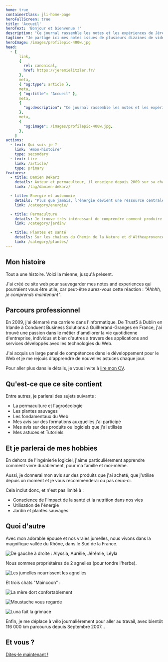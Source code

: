 ```yaml
---
home: true
containerClass: jli-home-page
heroFullScreen: true
title: 'Accueil'
heroText: 'Bonjour et bienvenue !'
description: "Ce journal rassemble les notes et les expériences de Jérémie Litzler sur un large éventail de sujets pour un mode de vie respectueux de l'environnement"
tagline: "Je partage ici mes notes issues de plusieurs dizaines de vidéos d'experts dans de nombreux domaines où j'expérimente : jardin, plantes, énergie et bien d'autres. <br> <br>J'espère que vous y trouverez ce que vous cherchez !"
heroImage: /images/profilepic-400w.jpg
head:
  - [
      link, 
      { 
        rel: canonical, 
        href: https://jeremielitzler.fr/ 
      },
      meta,
      { "og:type": article },
      meta,
      { "og:title": "Accueil" },
      meta,
      {
        "og:description": "Ce journal rassemble les notes et les expériences de Jérémie Litzler sur un large éventail de sujets pour un mode de vie respectueux de l'environnement",
      },
      meta,
      {
        "og:image": /images/profilepic-400w.jpg,
      },
    ]
actions:
  - text: Qui suis-je ?
    link: '#mon-histoire'
    type: secondary
  - text: Lire
    link: /article/
    type: primary
features:
  - title: Damien Dekarz
    details: Auteur et permaculteur, il enseigne depuis 2009 sur sa chaîne <i>YouTube Permaculture, Agroécologie, etc...</i>. Son contenu est riche et sa technique est simple. Venez lire ce qu'il nous partage.
    link: /tag/damien-dekarz/

  - title: Energie et autonomie
    details: "Plus que jamais, l'énergie devient une ressource centrale dans notre vie. Venez lire mon expérience avec le photovoltaïque (mais pas que...) et je vous garantis que vous apprendrez quelque chose aujourd'hui."
    link: /category/energie/

  - title: Permaculture
    details: Je trouve très intéressant de comprendre comment produire sa nourriture. Je partage ce que j'ai appris sur le sujet jusque là.
    link: /category/jardin/

  - title: Plantes et santé
    details: Sur les chaînes du Chemin de la Nature et d'Altheaprovence, vous trouverez beaucoup d'informations sur les plantes et leurs bénéfices pour la santé.
    link: /category/plantes/
---
```


## Mon histoire

<!--![Jérémie gravissant la viaferrata à Kandersteg, Suisse](/images/profilepic-400w.jpg 'Jérémie gravissant la viaferrata à Kandersteg, Suisse') {.author-image}-->

Tout a une histoire. Voici la mienne, jusqu'à présent.

J'ai créé ce site web pour sauvegarder mes notes and experiences qui pourraient vous être utile, car peut-être aurez-vous cette réaction : _"Ahhhh, je comprends maintenant"_.

## Parcours professionnel

En 2009, j'ai démarré ma carrière dans l'informatique. De Trust5 à Dublin en Irlande à Conduent Business Solutions à Guilherand-Granges en France, j'ai trouvé une passion dans le métier d'améliorer la vie quotidienne d'entreprise, individus et bien d'autres à travers des applications and services développés avec les technologies du Web.

J'ai acquis un large panel de compétences dans le développement pour le Web et je me rejouis d'apprendre de nouvelles astuces chaque jour.

Pour aller plus dans le détails, je vous invite à [lire mon CV](https://docs.google.com/document/d/1fpY1ZlgyQ8d7dabnN5FRi7WP__F-SmnH/edit?usp=drivesdk&ouid=107506689745157025692&rtpof=true&sd=true).

## Qu'est-ce que ce site contient

Entre autres, je parlerai des sujets suivants :

- La permaculture et l'agroécologie
- Les plantes sauvages
- Les fondamentaux du Web
- Mes avis sur des formations auxquelles j'ai participé
- Mes avis sur des produits ou logiciels que j'ai utilisés
- Mes astuces et Tutoriels

## Et je parlerai de mes hobbies

En dehors de l'ingénierie logiciel, j'aime particulièrement apprendre comment vivre durablement, pour ma famille et moi-même.

Aussi, je donnerai mon avis sur des produits que j'ai acheté, que j'utilise depuis un moment et je vous recommenderai ou pas ceux-ci.

Cela inclut donc, et n'est pas limité à :

- Conscience de l'impact de la santé et la nutrition dans nos vies
- Utilisation de l'énergie
- Jardin et plantes sauvages

## Quoi d'autre

Avec mon adorable épouse et nos vraies jumelles, nous vivons dans la magnifique vallée du Rhône, dans le Sud de la France.

![De gauche à droite : Alyssia, Aurélie, Jérémie, Léyla](/images/family.jpg)

Nous sommes propriétaires de 2 agnelles (pour tondre l'herbe).

![Les jumelles nourrissent les agnelles](/images/sheep.jpg)

Et trois chats "Maincoon" :

![La mère dort confortablement](/images/owma.jpg)

![Moustache vous regarde](/images/moustache.jpg)

![Luna fait la grimace](/images/luna.jpg)

Enfin, je me déplace à vélo journalièrement pour aller au travail, avec bientôt 116 000 km parcourus depuis Septembre 2007...

## Et vous ?

[Dites-le maintenant !](https://twitter.com/LitzlerJeremie)
